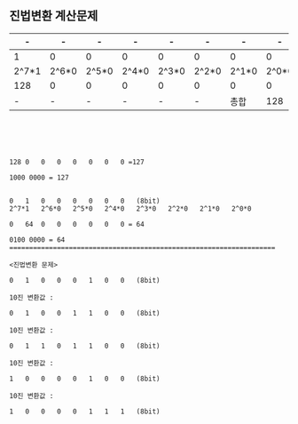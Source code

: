 진법변환 계산문제
---

|-|-|-|-|-|-|-|-|
|-|-|-|-|-|-|-|-|
|1|0|0|0|0|0|0|0|
|2^7*1|2^6*0|2^5*0|2^4*0|2^3*0|2^2*0|2^1*0|2^0*0|
|128|0|0|0|0|0|0|0|
|-|-|-|-|-|-|총합|128|
```



							

128	0	0	0	0	0	0	0 =127

1000 0000 = 127


0	1	0	0	0	0	0	0	(8bit)
2^7*1	2^6*0	2^5*0	2^4*0	2^3*0	2^2*0	2^1*0	2^0*0

0	64	0	0	0	0	0	0 = 64

0100 0000 = 64
===================================================================

<진법변환 문제>

0	1	0	0	0	1	0	0	(8bit)

10진 변환값 :

0	1	0	0	1	1	0	0	(8bit)

10진 변환값 :

0	1	1	0	1	1	0	0	(8bit)

10진 변환값 :							

1	0	0	0	0	1	0	0	(8bit)

10진 변환값 :

1	0	0	0	0	1	1	1	(8bit)


```



